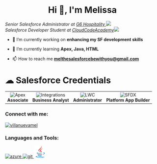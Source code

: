 <h1 align="center">Hi 👋, I'm Melissa</h1>

<p><em>Senior Salesforce Administrator at <a href="http://www.unb.br">G6 Hospitality </a><img src="https://media.giphy.com/media/fYSnHlufseco8Fh93Z/giphy.gif" width="30"></br>Salesforce Developer Student at <a href="https://www.thoughtworks.com">CloudCodeAcademy</a><img src="https://media.giphy.com/media/WUlplcMpOCEmTGBtBW/giphy.gif" width="30"> 
</em></p>

- 🔭 I’m currently working on **enhancing my SF development skills**

- 🌱 I’m currently learning **Apex, Java, HTML**

- 📫 How to reach me **melthesalesforcebewithyou@gmail.com**

# ☁ Salesforce Credentials

<table width="100%" style="border:0px;">
  <tr style="border:0px;" >
    <td align="center" style="border:0px;">
        <img src="https://developer.salesforce.com/resources2/certification-site/images/Certifications-logo/Associate.png" alt="Apex" style="width: 100px;"/>
        <br>
        <b>Associate</b>
    </td>
    <td align="center" style="border:0px;"><img src="https://developer.salesforce.com/resources2/certification-site/images/Certifications-logo/Business%20Analyst.png" alt="Integrations" style="width: 100px;"/><br><b>Business Analyst</b></td>
    <td align="center" style="border:0px;"><img src="https://developer.salesforce.com/resources2/certification-site/images/Certifications-logo/Administrator.png" alt="LWC" style="width: 100px;"/><br><b>Administrator</b></td>
    <td align="center" style="border:0px;"><img src="https://developer.salesforce.com/resources2/certification-site/images/Certifications-logo/Platform-App-Builder.png" alt="SFDX" style="width: 100px;"/><br><b>Platform App Builder</b></td>
  </tr>
</table>

<h3 align="left">Connect with me:</h3>
<p align="left">
<a href="https://linkedin.com/in/villanuevamel" target="blank"><img align="center" src="https://raw.githubusercontent.com/rahuldkjain/github-profile-readme-generator/master/src/images/icons/Social/linked-in-alt.svg" alt="villanuevamel" height="30" width="40" /></a>
</p>

<h3 align="left">Languages and Tools:</h3>
<p align="left"> <a href="https://azure.microsoft.com/en-in/" target="_blank" rel="noreferrer"> <img src="https://www.vectorlogo.zone/logos/microsoft_azure/microsoft_azure-icon.svg" alt="azure" width="40" height="40"/> </a> <a href="https://git-scm.com/" target="_blank" rel="noreferrer"> <img src="https://www.vectorlogo.zone/logos/git-scm/git-scm-icon.svg" alt="git" width="40" height="40"/> </a> <a href="https://www.java.com" target="_blank" rel="noreferrer"> <img src="https://raw.githubusercontent.com/devicons/devicon/master/icons/java/java-original.svg" alt="java" width="40" height="40"/> </a> </p>

